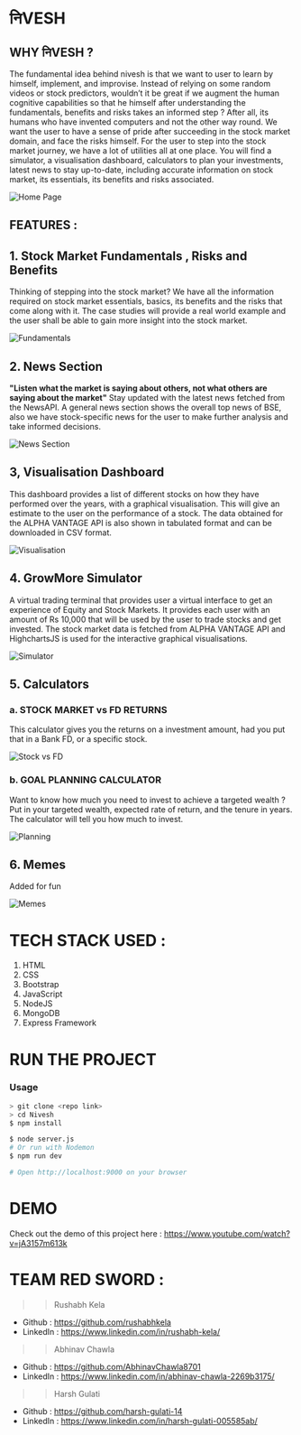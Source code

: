 # निVESH
## WHY निVESH ?
The fundamental idea behind nivesh is that we want to user to learn by himself, implement, and improvise. Instead of relying on some random videos or stock predictors, wouldn’t it be great if we augment the human cognitive capabilities so that he himself after understanding the fundamentals, benefits and risks takes an informed step ? After all, its humans who have invented computers and not the other way round. We want the user to have a sense of pride after succeeding in the stock market domain, and face the risks himself.
For the user to step into the stock market journey, we have a lot of utilities all at one place. You will find a simulator, a visualisation dashboard, calculators to plan your investments, latest news to stay up-to-date, including accurate information on stock market, its essentials, its benefits and risks associated.

![Home Page](/SS/1.png?raw=true "Home Page")

## FEATURES :
## 1. Stock Market Fundamentals , Risks and Benefits
Thinking of stepping into the stock market? We have all the information required on stock market essentials, basics, its benefits and the risks that come along with it. The case studies will provide a real world example and the user shall be able to gain more insight into the stock market.

![Fundamentals](/SS/2.png?raw=true "Fundamentals")

## 2. News Section 
**"Listen what the market is saying about others, not what others are saying about the market"**
Stay updated with the latest news fetched from the NewsAPI. A general news section shows the overall top news of BSE, also we have stock-specific news for the user to make further analysis and take informed decisions.

![News Section](/SS/9.png?raw=true "News")

## 3, Visualisation Dashboard
This dashboard provides a list of different stocks on how they have performed over the years, with a graphical visualisation. This will give an estimate to the user on the performance of a stock. The data obtained for the ALPHA VANTAGE API is also shown in tabulated format and can be downloaded in CSV format.

![Visualisation](/SS/6.png?raw=true "Visualsation")

## 4. GrowMore Simulator
A virtual trading terminal that provides user a virtual interface to get an experience of Equity and Stock Markets. It provides each user with an amount of Rs 10,000  that will be used by the user to trade stocks and get invested. The stock market data is fetched from ALPHA VANTAGE API and HighchartsJS is used for the interactive graphical visualisations.

![Simulator](/SS/5.png?raw=true "Simulator")

## 5. Calculators
### a. STOCK MARKET vs FD RETURNS
This calculator gives you the returns on a investment amount, had you put that in a Bank FD, or a specific stock. 

![Stock vs FD](/SS/8.png?raw=true "Stock vs FD")

### b. GOAL PLANNING CALCULATOR
Want to know how much you need to invest to achieve a targeted wealth ? Put in your targeted wealth, expected rate of return, and the tenure in years. The calculator will tell you how much to invest.

![Planning](/SS/11.png?raw=true "Planning")

## 6. Memes
Added for fun

![Memes](/SS/10.png?raw=true "Memes")

# TECH STACK USED :
1. HTML
2. CSS
3. Bootstrap
4. JavaScript
5. NodeJS
6. MongoDB
7. Express Framework

# RUN THE PROJECT 
### Usage
```sh
> git clone <repo link>
> cd Nivesh
$ npm install
```
```sh
$ node server.js
# Or run with Nodemon
$ npm run dev

# Open http://localhost:9000 on your browser
```
# DEMO
Check out the demo of this project here : https://www.youtube.com/watch?v=jA3157m613k

# TEAM RED SWORD :
>> Rushabh Kela 
   - Github : https://github.com/rushabhkela
   - LinkedIn : https://www.linkedin.com/in/rushabh-kela/
>> Abhinav Chawla
   - Github : https://github.com/AbhinavChawla8701
   - LinkedIn : https://www.linkedin.com/in/abhinav-chawla-2269b3175/
>> Harsh Gulati
   - Github : https://github.com/harsh-gulati-14
   - LinkedIn : https://www.linkedin.com/in/harsh-gulati-005585ab/
